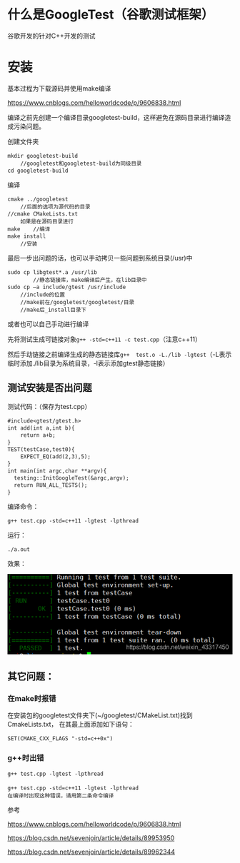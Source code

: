 # 什么是GoogleTest（谷歌测试框架）

谷歌开发的针对C++开发的测试

# 安装

基本过程为下载源码并使用make编译

https://www.cnblogs.com/helloworldcode/p/9606838.html

编译之前先创建一个编译目录googletest-build，这样避免在源码目录进行编译造成污染问题。

创建文件夹

```
mkdir googletest-build
	//googletest和googletest-build为同级目录
cd googletest-build
```

编译

```
cmake ../googletest
	//后面的选项为源代码的目录
//cmake CMakeLists.txt
	如果是在源码目录进行
make	//编译
make install
	//安装
```

最后一步出问题的话，也可以手动拷贝一些问题到系统目录(/usr)中

```
sudo cp libgtest*.a /usr/lib
		//静态链接库，make编译后产生，在lib目录中
sudo cp –a include/gtest /usr/include
	//include的位置
	//make前在/googletest/googletest/目录
	//make后_install目录下
```



或者也可以自己手动进行编译

先将测试生成可链接对象```g++ -std=c++11 -c test.cpp```（注意c++11）

然后手动链接之前编译生成的静态链接库```g++  test.o -L./lib -lgtest```（-L表示临时添加./lib目录为系统目录，-l表示添加gtest静态链接）

## 测试安装是否出问题

测试代码：（保存为test.cpp）

```
#include<gtest/gtest.h>
int add(int a,int b){
    return a+b;
}
TEST(testCase,test0){
    EXPECT_EQ(add(2,3),5);
}
int main(int argc,char **argv){
  testing::InitGoogleTest(&argc,argv);
  return RUN_ALL_TESTS();
}
```

编译命令：

```
g++ test.cpp -std=c++11 -lgtest -lpthread
```

运行：

```
./a.out
```

效果：

![在这里插入图片描述](GoogleTest.assets/20201016125818960.png)

## 其它问题：

### 在make时报错

在安装包的googletest文件夹下(~/googletest/CMakeList.txt)找到CmakeLists.txt， 在其最上面添加如下语句：

```
SET(CMAKE_CXX_FLAGS "-std=c++0x")
```

### g++时出错

```
g++ test.cpp -lgtest -lpthread

g++ test.cpp -std=c++11 -lgtest -lpthread
在编译时出现这种错误，请用第二条命令编译
```



参考

https://www.cnblogs.com/helloworldcode/p/9606838.html



https://blog.csdn.net/sevenjoin/article/details/89953950

https://blog.csdn.net/sevenjoin/article/details/89962344